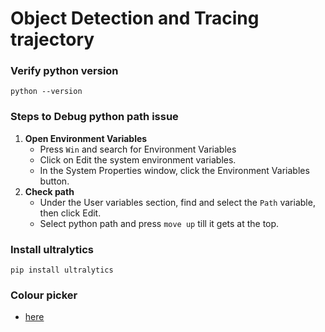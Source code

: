 # Object Detection and Tracing trajectory

### Verify python version
```
python --version
```
### Steps to Debug python path issue 
1. **Open Environment Variables**
    - Press ``Win`` and search for Environment Variables
    - Click on Edit the system environment variables.
    - In the System Properties window, click the Environment Variables button.
2. **Check path**
    - Under the User variables section, find and select the ``Path`` variable, then click Edit.
    - Select python path and press ``move up`` till it gets at the top.
    
### Install ultralytics
```
pip install ultralytics
```

### Colour picker 
- [here](https://colorpicker.me/#b0b0b2)



